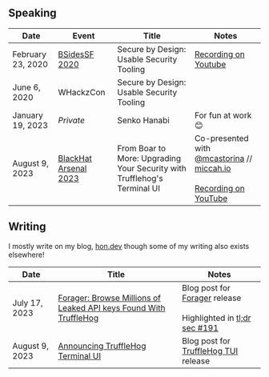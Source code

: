 ## Speaking

| Date              | Event                                                                                                                                                  | Title                                                                    | Notes                                                                                                                                                                        |
| ----------------- | ------------------------------------------------------------------------------------------------------------------------------------------------------ | ------------------------------------------------------------------------ | ---------------------------------------------------------------------------------------------------------------------------------------------------------------------------- |
| February 23, 2020 | [BSidesSF 2020](https://bsidessf2020.sched.com/event/YbhC/secure-by-design-usable-security-tooling)                                                    | Secure by Design: Usable Security Tooling                                | [Recording on Youtube](https://www.youtube.com/watch?v=MEoLG5PI3TU)                                                                                                          |
| June 6, 2020      | WHackzCon                                                                                                                                              | Secure by Design: Usable Security Tooling                                |                                                                                                                                                                              |
| January 19, 2023  | _Private_                                                                                                                                              | Senko Hanabi                                                             | For fun at work 😊                                                                                                                                                           |
| August 9, 2023    | [BlackHat Arsenal 2023](https://www.blackhat.com/us-23/arsenal/schedule/#from-boar-to-more-upgrading-your-security-with-trufflehogs-terminal-ui-32561) | From Boar to More: Upgrading Your Security with Trufflehog's Terminal UI | Co-presented with [@mcastorina](https://github.com/mcastorina) // [miccah.io](https://miccah.io/)<br><br>[Recording on YouTube](https://www.youtube.com/watch?v=CCItfxv3vAc) |

## Writing

I mostly write on my blog, [hon.dev](https://hon.dev/) though some of my writing also exists elsewhere!

| Date           | Title                                                                                                                      | Notes                                                                                                                                            |
| -------------- | -------------------------------------------------------------------------------------------------------------------------- | ------------------------------------------------------------------------------------------------------------------------------------------------ |
| July 17, 2023  | [Forager: Browse Millions of Leaked API keys Found With TruffleHog](https://trufflesecurity.com/blog/introducing-forager/) | Blog post for [Forager](https://forager.trufflesecurity.com/) release<br><br>Highlighted in [tl;dr sec #191](https://tldrsec.com/p/tldr-sec-191) |
| August 9, 2023 | [Announcing TruffleHog Terminal UI](https://trufflesecurity.com/blog/trufflehog-tui/)                                      | Blog post for [TruffleHog TUI](https://github.com/trufflesecurity/trufflehog) release                                                            |

